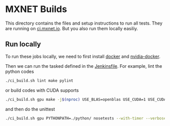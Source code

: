 # MXNET Builds

This directory contains the files and setup instructions to run all tests. They
are running on [ci.mxnet.io](http://ci.mxnet.io/blue/pipelines). But you also
run them locally easiliy.

## Run locally

To run these jobs locally, we need to first install
[docker](https://docs.docker.com/engine/installation/) and
[nvidia-docker](https://github.com/NVIDIA/nvidia-docker/wiki).

Then we can run the tasked defined in the [Jenkinsfile](../../Jenkinsfile). For
example, lint the python codes

```bash
./ci_build.sh lint make pylint
```

or build codes with CUDA supports

```bash
./ci_build.sh gpu make -j$(nproc) USE_BLAS=openblas USE_CUDA=1 USE_CUDA_PATH=/usr/local/cuda USE_CUDNN=1
```

and then do the unittest

```bash
./ci_build.sh gpu PYTHONPATH=./python/ nosetests --with-timer --verbose tests/python/unittest'
```
